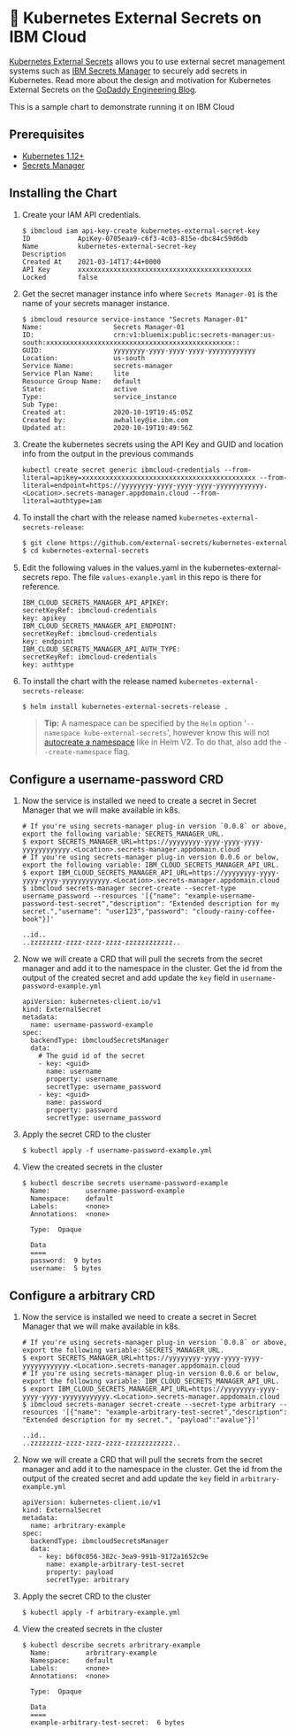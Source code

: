 # 💂 Kubernetes External Secrets on IBM Cloud

[Kubernetes External Secrets](https://github.com/external-secrets/kubernetes-external-secrets) allows you to use external secret management systems such as [IBM Secrets Manager](https://cloud.ibm.com/catalog/services/secrets-manager) to securely add secrets in Kubernetes. Read more about the design and motivation for Kubernetes External Secrets on the [GoDaddy Engineering Blog](https://godaddy.github.io/2019/04/16/kubernetes-external-secrets/).

This is a sample chart to demonstrate running it on IBM Cloud

## Prerequisites

* [Kubernetes 1.12+](https://cloud.ibm.com/kubernetes/catalog/create)
* [Secrets Manager](https://cloud.ibm.com/catalog/services/secrets-manager)

## Installing the Chart

1. Create your IAM API credentials.
    ```
    $ ibmcloud iam api-key-create kubernetes-external-secret-key
    ID            ApiKey-0705eaa9-c6f3-4c03-815e-dbc84c59d6db   
    Name          kubernetes-external-secret-key   
    Description      
    Created At    2021-03-14T17:44+0000   
    API Key       xxxxxxxxxxxxxxxxxxxxxxxxxxxxxxxxxxxxxxxxxxxx   
    Locked        false 
    ```

1. Get the secret manager instance info where `Secrets Manager-01` is the name of your secrets manager instance.
    ```
    $ ibmcloud resource service-instance "Secrets Manager-01"
    Name:                  Secrets Manager-01   
    ID:                    crn:v1:bluemix:public:secrets-manager:us-south:xxxxxxxxxxxxxxxxxxxxxxxxxxxxxxxxxxxxxxxxxxxxxxx::   
    GUID:                  yyyyyyyy-yyyy-yyyy-yyyy-yyyyyyyyyyyy  
    Location:              us-south   
    Service Name:          secrets-manager   
    Service Plan Name:     lite   
    Resource Group Name:   default   
    State:                 active   
    Type:                  service_instance   
    Sub Type:                 
    Created at:            2020-10-19T19:45:05Z   
    Created by:            awhalley@ie.ibm.com   
    Updated at:            2020-10-19T19:49:56Z 
    ```

1. Create the kubernetes secrets using the API Key and GUID and location info from the output in the previous commands

    ```
    kubectl create secret generic ibmcloud-credentials --from-literal=apikey=xxxxxxxxxxxxxxxxxxxxxxxxxxxxxxxxxxxxxxxxxxxx --from-literal=endpoint=https://yyyyyyyy-yyyy-yyyy-yyyy-yyyyyyyyyyyy.<Location>.secrets-manager.appdomain.cloud --from-literal=authtype=iam
    ```

1. To install the chart with the release named `kubernetes-external-secrets-release`:

    ```bash
    $ git clone https://github.com/external-secrets/kubernetes-external-secrets.git
    $ cd kubernetes-external-secrets
    ```

1. Edit the following values in the values.yaml in the kubernetes-external-secrets repo. The file `values-exanple.yaml` in this repo is there for reference.

    ```
    IBM_CLOUD_SECRETS_MANAGER_API_APIKEY:
    secretKeyRef: ibmcloud-credentials
    key: apikey
    IBM_CLOUD_SECRETS_MANAGER_API_ENDPOINT:
    secretKeyRef: ibmcloud-credentials
    key: endpoint
    IBM_CLOUD_SECRETS_MANAGER_API_AUTH_TYPE:
    secretKeyRef: ibmcloud-credentials
    key: authtype    
    ```

1. To install the chart with the release named `kubernetes-external-secrets-release`:
    ```
    $ helm install kubernetes-external-secrets-release .
    ```
    > **Tip:** A namespace can be specified by the `Helm` option '`--namespace kube-external-secrets`', however know this will not [autocreate a namespace](https://helm.sh/docs/faq/#automatically-creating-namespaces) like in Helm V2. To do that, also add the `--create-namespace` flag.

## Configure a username-password CRD

1. Now the service is installed we need to create a secret in Secret Manager that we will make available in k8s. 
    ```
    # If you're using secrets-manager plug-in version `0.0.8` or above, export the following variable: SECRETS_MANAGER_URL.
    $ export SECRETS_MANAGER_URL=https://yyyyyyyy-yyyy-yyyy-yyyy-yyyyyyyyyyyy.<Location>.secrets-manager.appdomain.cloud
    # If you're using secrets-manager plug-in version 0.0.6 or below, export the following variable: IBM_CLOUD_SECRETS_MANAGER_API_URL.
    $ export IBM_CLOUD_SECRETS_MANAGER_API_URL=https://yyyyyyyy-yyyy-yyyy-yyyy-yyyyyyyyyyyy.<Location>.secrets-manager.appdomain.cloud
    $ ibmcloud secrets-manager secret-create --secret-type username_password --resources '[{"name": "example-username-password-test-secret","description": "Extended description for my secret.","username": "user123","password": "cloudy-rainy-coffee-book"}]'
    
    ..id..
    ..zzzzzzzz-zzzz-zzzz-zzzz-zzzzzzzzzzzz.. 
    ```
1. Now we will create a CRD that will pull the secrets from the secret manager and add it to the namespace in the cluster. 
   Get the id from the output of the created secret and add update the `key` field in `username-password-example.yml`

    ```
    apiVersion: kubernetes-client.io/v1
    kind: ExternalSecret
    metadata:
      name: username-password-example
    spec:
      backendType: ibmcloudSecretsManager
      data:
        # The guid id of the secret
        - key: <guid>
          name: username
          property: username
          secretType: username_password
        - key: <guid>
          name: password
          property: password
          secretType: username_password
    ```

1. Apply the secret CRD to the cluster
    ```
    $ kubectl apply -f username-password-example.yml
    ```

1. View the created secrets in the cluster
    ```
    $ kubectl describe secrets username-password-example  
      Name:         username-password-example
      Namespace:    default
      Labels:       <none>
      Annotations:  <none>

      Type:  Opaque

      Data
      ====
      password:  9 bytes
      username:  5 bytes
    ```
## Configure a arbitrary CRD

1. Now the service is installed we need to create a secret in Secret Manager that we will make available in k8s. 
    ```
    # If you're using secrets-manager plug-in version `0.0.8` or above, export the following variable: SECRETS_MANAGER_URL.
    $ export SECRETS_MANAGER_URL=https://yyyyyyyy-yyyy-yyyy-yyyy-yyyyyyyyyyyy.<Location>.secrets-manager.appdomain.cloud
    # If you're using secrets-manager plug-in version 0.0.6 or below, export the following variable: IBM_CLOUD_SECRETS_MANAGER_API_URL.
    $ export IBM_CLOUD_SECRETS_MANAGER_API_URL=https://yyyyyyyy-yyyy-yyyy-yyyy-yyyyyyyyyyyy.<Location>.secrets-manager.appdomain.cloud
    $ ibmcloud secrets-manager secret-create --secret-type arbitrary --resources '[{"name": "example-arbitrary-test-secret","description": "Extended description for my secret.", "payload":"avalue"}]'
    
    ..id..
    ..zzzzzzzz-zzzz-zzzz-zzzz-zzzzzzzzzzzz.. 
    ```
1. Now we will create a CRD that will pull the secrets from the secret manager and add it to the namespace in the cluster. 
   Get the id from the output of the created secret and add update the `key` field in `arbitrary-example.yml`

    ```
    apiVersion: kubernetes-client.io/v1
    kind: ExternalSecret
    metadata:
      name: arbritrary-example
    spec:
      backendType: ibmcloudSecretsManager
      data:
        - key: b6f0c056-382c-3ea9-991b-9172a1652c9e 
          name: example-arbitrary-test-secret
          property: payload
          secretType: arbitrary
    ```

1. Apply the secret CRD to the cluster
    ```
    $ kubectl apply -f arbitrary-example.yml
    ```

1. View the created secrets in the cluster
    ```
    $ kubectl describe secrets arbritrary-example 
      Name:         arbritrary-example
      Namespace:    default
      Labels:       <none>
      Annotations:  <none>

      Type:  Opaque

      Data
      ====
      example-arbitrary-test-secret:  6 bytes
    ```